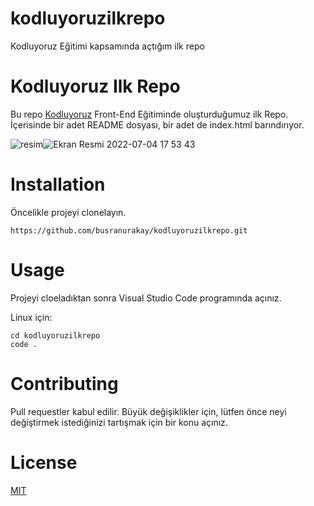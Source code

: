 # kodluyoruzilkrepo
Kodluyoruz Eğitimi kapsamında açtığım ilk repo
# Kodluyoruz Ilk Repo

Bu repo [Kodluyoruz](https://app.patika.dev/paths/baslangic-seviye-frontend-web-development-patikasi) Front-End Eğitiminde oluşturduğumuz ilk Repo. İçerisinde bir adet README dosyası, bir adet de index.html barındırıyor.

![resim](https://www.hizliresim.com/1yq64aq)![Ekran Resmi 2022-07-04 17 53 43](https://user-images.githubusercontent.com/108676035/177201793-53d33935-1467-4e2c-87af-606294790555.png)


# Installation

Öncelikle projeyi clonelayın. 
```
https://github.com/busranurakay/kodluyoruzilkrepo.git
```
# Usage
Projeyi cloeladıktan sonra Visual Studio Code programında açınız.

Linux için:

```
cd kodluyoruzilkrepo
code .
```

# Contributing
Pull requestler kabul edilir. Büyük değişiklikler için, lütfen önce neyi değiştirmek istediğinizi tartışmak için bir konu açınız.

# License

[MIT](https://github.com/git/git-scm.com/blob/main/MIT-LICENSE.txt)
